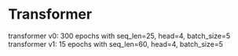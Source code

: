 # Transformer
transformer v0: 300 epochs with seq_len=25, head=4, batch_size=5
transformer v1: 15 epochs with seq_len=60, head=4, batch_size=5


